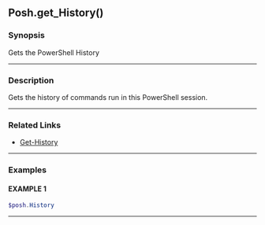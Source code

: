 Posh.get_History()
------------------




### Synopsis
Gets the PowerShell History



---


### Description

Gets the history of commands run in this PowerShell session.



---


### Related Links
* [Get-History](https://docs.microsoft.com/powershell/module/Microsoft.PowerShell.Core/Get-History)





---


### Examples
#### EXAMPLE 1
```PowerShell
$posh.History
```



---
